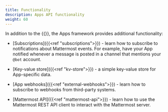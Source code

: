 ```yaml
---
title: Functionality
description: Apps API functionality
weight: 60
---
```

In addition to the {{<newtabref title="Mattermost REST APIs" href="https://api.mattermost.com">}}, the Apps framework provides additional functionality:

- [Subscriptions]({{<ref "subscriptions">}}) - learn how to subscribe to notifications about Mattermost events. For example, have your App notified whenever a message is posted in a channel that mentions your `@bot` account.

- [Key-value store]({{<ref "kv-store">}}) - a simple key-value store for App-specific data.

- [App webhooks]({{<ref "external-webhooks">}}) - learn how to subscribe to webhooks from third-party systems.

- [Mattermost API]({{<ref "mattermost-api">}}) - learn how to use the Mattermost REST API client to interact with the Mattermost server.
